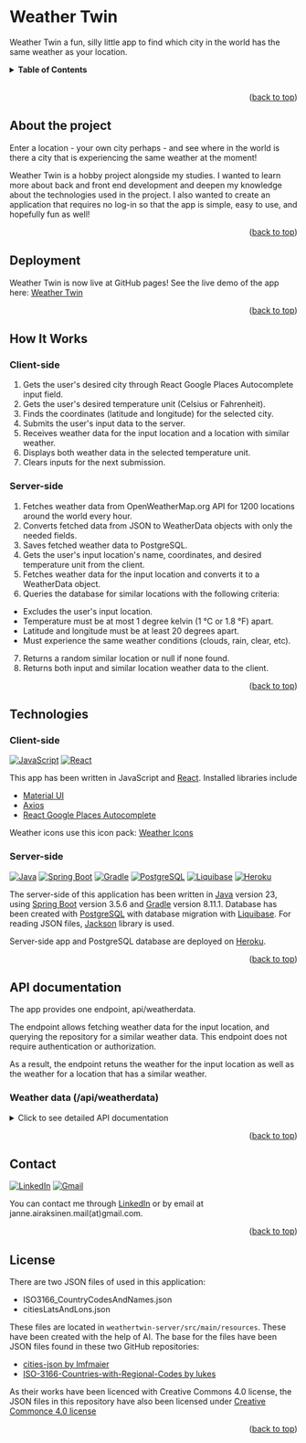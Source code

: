 <a id="readme-top"></a>

# Weather Twin

Weather Twin a fun, silly little app to find which city in the world has the same weather as your location.
<br>
<details>
<summary><b>Table of Contents</b></summary>
  <ol>
    <li>
        <a href="#about-the-project">About the project</a>
    </li>
    <li>
        <a href="#deployment">Deployment</a>
    </li>
    <li>
        <a href="#how-it-works">How it works</a>
    </li>     
    <li>
        <a href="#technologies">Technologies</a>
    </li>
    <li>
        <a href="#api-documentation">API documentation</a>
    </li>
    <li>
        <a href="#contact">Contact</a>
    </li>
    <li>
        <a href="#license">License</a>
    </li>
  </ol>
</details><br>

<p align="right">(<a href="#readme-top">back to top</a>)</p>

## About the project
Enter a location - your own city perhaps - and see where in the world is there a city that is experiencing the same weather at the moment!

Weather Twin is a hobby project alongside my studies. I wanted to learn more about back and front end development and deepen my knowledge about the technologies used in the project. I also wanted to create an application that requires no log-in so that the app is simple, easy to use, and hopefully fun as well!

<p align="right">(<a href="#readme-top">back to top</a>)</p>

## Deployment

Weather Twin is now live at GitHub pages! See the live demo of the app here: [Weather Twin](https://devaajanne.github.io/weathertwin/)

<p align="right">(<a href="#readme-top">back to top</a>)</p>

## How It Works

### Client-side
1) Gets the user's desired city through React Google Places Autocomplete input field.
2) Gets the user's desired temperature unit (Celsius or Fahrenheit).
3) Finds the coordinates (latitude and longitude) for the selected city.
4) Submits the user's input data to the server.
5) Receives weather data for the input location and a location with similar weather.
5) Displays both weather data in the selected temperature unit.
6) Clears inputs for the next submission.

### Server-side
1) Fetches weather data from OpenWeatherMap.org API for 1200 locations around the world every hour.
2) Converts fetched data from JSON to WeatherData objects with only the needed fields.
3) Saves fetched weather data to PostgreSQL.
4) Gets the user's input location's name, coordinates, and desired temperature unit from the client.
5) Fetches weather data for the input location and converts it to a WeatherData object.
6) Queries the database for similar locations with the following criteria:
- Excludes the user's input location.
- Temperature must be at most 1 degree kelvin (1 °C or 1.8 °F) apart.
- Latitude and longitude must be at least 20 degrees apart.
- Must experience the same weather conditions (clouds, rain, clear, etc).
7) Returns a random similar location or null if none found.
8) Returns both input and similar location weather data to the client.

<p align="right">(<a href="#readme-top">back to top</a>)</p>

## Technologies

### Client-side

[![JavaScript][javascript-logo]][javascript-url]
[![React][react-logo]][react-url]


This app has been written in JavaScript and [React](https://react.dev/). Installed libraries include

- [Material UI](https://mui.com/material-ui/)
- [Axios](https://www.npmjs.com/package/axios)
- [React Google Places Autocomplete](https://www.npmjs.com/package/react-google-places-autocomplete)

Weather icons use this icon pack: [Weather Icons](https://erikflowers.github.io/weather-icons/)


### Server-side
[![Java][java-logo]][java-url]
[![Spring Boot][spring-logo]][spring-url]
[![Gradle][gradle-logo]][gradle-url]
[![PostgreSQL][postgres-logo]][postgres-url]
[![Liquibase][liquibase-logo]][liquibase-url]
[![Heroku][heroku-logo]][heroku-url]

The server-side of this application has been written in [Java](https://www.java.com/en/) version 23, using [Spring Boot](https://spring.io/projects/spring-boot) version 3.5.6 and [Gradle](https://gradle.org/) version 8.11.1. Database has been created with [PostgreSQL](https://www.postgresql.org/) with database migration with [Liquibase](https://www.liquibase.com/). For reading JSON files, [Jackson](https://github.com/FasterXML/jackson) library is used.

Server-side app and PostgreSQL database are deployed on [Heroku](https://www.heroku.com/).

<p align="right">(<a href="#readme-top">back to top</a>)</p>

## API documentation

The app provides one endpoint, api/weatherdata.

The endpoint allows fetching weather data for the input location, and querying the repository for a similar weather data. This endpoint does not require authentication or authorization.

As a result, the endpoint retuns the weather for the input location as well as the weather for a location that has a similar weather.

### Weather data (/api/weatherdata)

<details>
<summary>Click to see detailed API documentation</summary>

**URL** : `/api/weatherdata`

**Method** : `GET`

**Auth required** : No

**Path parameters** : None

**Query parameters**:

The query parameters must contain these parameters:

| Parameter        | Type   | Required | Description                                                                                        |
| ------------ | ------ | -------- | -------------------------------------------------------------------------------------------------- |
| `city`   | string | YES      | The name of the input city. Can include the city's country, separated by comma.                    |
| `lat` | float/double   | YES      | The latitude coordinate of the city. |
| `lon` | float/double   | YES      | The longitude coordinates of the city.  |
| `unit`       | string | YES      | Response unit. Must be `standard`/`null`/empty, `metric`, or `imperial`.                           |

**Request body content** : None

#### Example request

`GET /api/weatherdata`

`{serverURL}/api/weatherdata?city=Helsinki, Finland&lat=60.16985569999999&lon=24.938379&unit=metric`


### Success reponses

**Condition** : Data provided in the body is valid and a similar location has been found.

**Code** : `200 OK`

**Content example** : Returns a JSON object with two properties: `inputLocation` and `similarLocation`. Both include the weather data for their respective locations. `temp` is in the unit given in the body.

```json
{
  "similarLocation": {
    "city": "Fareydūnshahr",
    "countryCode": "IR",
    "countryName": "Iran",
    "id": 134601,
    "lat": 32.941,
    "lon": 50.121,
    "temp": -5.6,
    "tempUnit": "°C",
    "weatherGroup": "Clouds",
    "weatherId": "802"
  },
  "inputLocation": {
    "city": "Helsinki",
    "countryCode": "FI",
    "countryName": "Finland",
    "id": 658225,
    "lat": 60.1675,
    "lon": 24.9427,
    "temp": -5.4,
    "tempUnit": "°C",
    "weatherGroup": "Clouds",
    "weatherId": "802"
  }
}
```

**Condition** : Data provided in the body is valid but a similar location has not been found.

**Code** : `200 OK`

**Content example** : Returns a JSON object with two properties: `inputLocation` and `similarLocation`. Only the `inputLocation` contains its respective weather data, whereas `similarLocation` is `null`. `temp` is in the unit given in the body.

```json
{
  "similarLocation": null,
  "inputLocation": {
    "city": "Helsinki",
    "countryCode": "FI",
    "countryName": "Finland",
    "id": 658225,
    "lat": 60.1675,
    "lon": 24.9427,
    "temp": -5.4,
    "tempUnit": "°C",
    "weatherGroup": "Clouds",
    "weatherId": "802"
  }
}
```

</details>

<p align="right">(<a href="#readme-top">back to top</a>)</p>

## Contact

[![LinkedIn][linkedin-logo]][linkedin-url]
[![Gmail][gmail-logo]][gmail-url]

You can contact me through [LinkedIn](https://www.linkedin.com/in/janair/) or by email at janne.airaksinen.mail(at)gmail.com.

<p align="right">(<a href="#readme-top">back to top</a>)</p>

## License

There are two JSON files of used in this application:

- ISO3166_CountryCodesAndNames.json
- citiesLatsAndLons.json

These files are located in `weathertwin-server/src/main/resources`. These have been created with the help of AI. The base for the files have been JSON files found in these two GitHub repositories:

- [cities-json by lmfmaier](https://github.com/lmfmaier/cities-json)
- [ISO-3166-Countries-with-Regional-Codes by lukes](https://github.com/lukes/ISO-3166-Countries-with-Regional-Codes)

As their works have been licenced with Creative Commons 4.0 license, the JSON files in this repository have also been licensed under [Creative Commonce 4.0 license](https://creativecommons.org/licenses/by-sa/4.0/)

<p align="right">(<a href="#readme-top">back to top</a>)</p>


[linkedin-logo]: https://img.shields.io/badge/linkedin-%230077B5.svg?style=for-the-badge&logo=linkedin&logoColor=white
[linkedin-url]: https://www.linkedin.com/in/janair/
[gmail-logo]: https://img.shields.io/badge/Gmail-D14836?style=for-the-badge&logo=gmail&logoColor=white
[gmail-url]: mailto:janne.airaksinen.mail@gmail.com

[java-logo]: https://img.shields.io/badge/Java-%23ED8B00.svg?logo=openjdk&logoColor=white&style=for-the-badge
[java-url]: https://www.java.com/en/
[spring-logo]: https://img.shields.io/badge/Spring%20Boot-6DB33F?style=for-the-badge&logo=springboot&logoColor=white
[spring-url]: https://spring.io/
[gradle-logo]: https://img.shields.io/badge/Gradle-02303A?style=for-the-badge&logo=Gradle&logoColor=white
[gradle-url]: https://gradle.org/
[heroku-logo]: https://img.shields.io/badge/Heroku-430098?logo=heroku&logoColor=fffe&style=for-the-badge
[heroku-url]: https://www.heroku.com/
[postgres-logo]: https://img.shields.io/badge/postgresql-4169e1?style=for-the-badge&logo=postgresql&logoColor=white
[postgres-url]: https://www.postgresql.org/
[liquibase-logo]: https://img.shields.io/badge/Liquibase-2962FF?style=for-the-badge&logo=Liquibase&logoColor=white
[liquibase-url]: https://www.liquibase.com/

[javascript-logo]: https://img.shields.io/badge/JavaScript-F7DF1E?logo=javascript&logoColor=000&style=for-the-badge
[javascript-url]: https://developer.mozilla.org/en-US/docs/Web/JavaScript
[react-logo]: https://img.shields.io/badge/React-%2320232a.svg?logo=react&logoColor=%2361DAFB&style=for-the-badge
[react-url]: https://react.dev/


